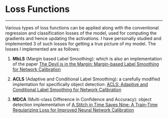 # Loss Functions
----

Various types of loss functions can be applied along with the conventional regression and classification losses of the model, used for computing the gradients and hence updating the activations.
I have personally studied and implemented 3 of such losses for getting a true picture of my model. The losses I implemented are as follows:

1. **MbLS** (Margin based Label Smoothing): which is also an implementation of the paper [The Devil is in the Margin:
Margin-based Label Smoothing for Network Calibration](https://arxiv.org/pdf/2111.15430)

2. **ACLS** (Adaptive and Conditional Label Smoothing): a carefully modified implentation for specifically object detection: [ACLS: Adaptive and Conditional Label Smoothing for Network Calibration](https://openaccess.thecvf.com/content/ICCV2023/papers/Park_ACLS_Adaptive_and_Conditional_Label_Smoothing_for_Network_Calibration_ICCV_2023_paper.pdf)

3. **MDCA** (Multi-class Difference in Confidence and Accuracy): object detection implementation of [A Stitch in Time Saves Nine:
A Train-Time Regularizing Loss for Improved Neural Network Calibration](https://arxiv.org/pdf/2203.13834)
